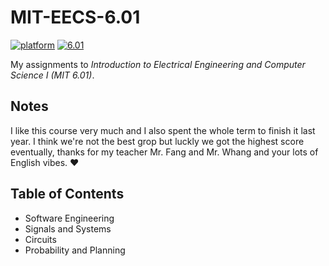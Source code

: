 # MIT-EECS-6.01
[![platform](https://img.shields.io/badge/Platform-Python-blue.svg)](https://www.python.org/) [![6.01](https://img.shields.io/badge/MIT-EECS6.01-green.svg)](https://ocw.mit.edu/courses/electrical-engineering-and-computer-science/6-01sc-introduction-to-electrical-engineering-and-computer-science-i-spring-2011/)

My assignments to *Introduction to Electrical Engineering and Computer Science I (MIT 6.01)*.

## Notes

I like this course very much and I also spent the whole term to finish it last year. I think we're not the best grop but luckly we got the highest score eventually, thanks for my teacher Mr. Fang and Mr. Whang and your lots of English vibes. :heart: 



## Table of Contents

- Software Engineering
- Signals and Systems
- Circuits
- Probability and Planning
